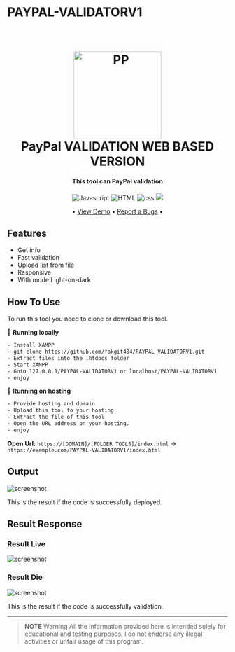 # PAYPAL-VALIDATORV1


<h1 align="center">
  <br>
  <a href="http://www.darkxcode.site"><img src="https://raw.githubusercontent.com/fakgit404/PAYPAL-VALIDATORV1/master/img/pp.jpg" alt="PP" width="200"></a>
  <br>
  PayPal VALIDATION WEB BASED VERSION
  <br>
</h1>

<h4 align="center">This tool can PayPal validation</h4>

<p align="center">
  <img src="https://img.shields.io/badge/Language-Javascript-yellow.svg?logo=javascript&logoColor=white"
         alt="Javascript">
  <img src="https://img.shields.io/badge/Language-HTML-orange.svg?logo=html5&logoColor=white"
         alt="HTML">
  <img src="https://img.shields.io/badge/Language-CSS-purple.svg?logo=css&logoColor=white"
         alt="css">
  <img src="https://img.shields.io/badge/DARKXCODE-Team-black.svg?logoColor=white">
</p>

<p align="center">
 • <a href="https://api.darkxcode.site/validator/paypalV2/index.html">View Demo</a> •
  <a href="https://instagram.com/darkxcode_">Report a Bugs</a> •
</p>

## Features

* Get info 
* Fast validation
* Upload list from file
* Responsive
* With mode Light-on-dark

## How To Use

To run this tool you need to clone or download this tool.

**🚀 Running locally**

```bash
- Install XAMPP
- git clone https://github.com/fakgit404/PAYPAL-VALIDATORV1.git
- Extract files into the .htdocs folder
- Start XAMPP
- Goto 127.0.0.1/PAYPAL-VALIDATORV1 or localhost/PAYPAL-VALIDATORV1
- enjoy
```
**🚀 Running on hosting**

```bash
- Provide hosting and domain
- Upload this tool to your hosting
- Extract the file of this tool
- Open the URL address on your hosting.
- enjoy
```
**Open Url:** `https://[DOMAIN]/[FOLDER TOOLS]/index.html` → `https://example.com/PAYPAL-VALIDATORV1/index.html`



## Output

![screenshot](https://raw.githubusercontent.com/fakgit404/PAYPAL-VALIDATORV1/master/img/ress.png)

This is the result if the code is successfully deployed.

## Result Response

### Result Live
![screenshot](https://raw.githubusercontent.com/fakgit404/PAYPAL-VALIDATORV1/master/img/live-ress.png)
### Result Die
![screenshot](https://raw.githubusercontent.com/fakgit404/PAYPAL-VALIDATORV1/master/img/die-ress.png)

This is the result if the code is successfully validation.

---


> **NOTE**
> Warning All the information provided here is intended solely for educational and testing purposes. I do not endorse any illegal activities or unfair usage of this program.






